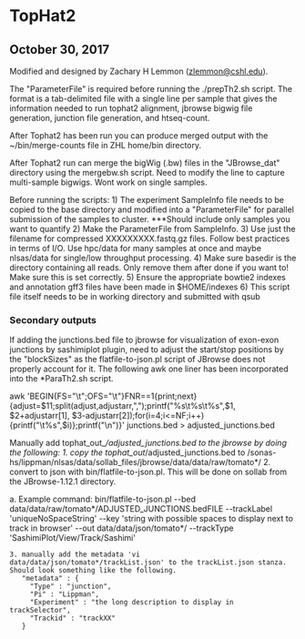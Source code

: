 # TopHat2
## October 30, 2017
Modified and designed by Zachary H Lemmon (<zlemmon@cshl.edu>). 

The "ParameterFile" is required before running the ./prepTh2.sh script. The format is a tab-delimited file with a single line per sample that gives the information needed to run tophat2 alignment, jbrowse bigwig file generation, junction file generation, and htseq-count.

After Tophat2 has been run you can produce merged output with the ~/bin/merge-counts file in ZHL home/bin directory.

After Tophat2 run can merge the bigWig (.bw) files in the "JBrowse_dat" directory using the mergebw.sh script. Need to modify the line to capture multi-sample bigwigs. Wont work on single samples.

Before running the scripts:
       1) The experiment SampleInfo file needs to be copied to the base directory and modified into a "ParameterFile" for parallel submission of the samples to cluster. ***Should include only samples you want to quantify
       2) Make the ParameterFile from SampleInfo.
       3) Use just the filename for compressed XXXXXXXXX.fastq.gz files. Follow best practices in terms of I/O. Use hpc/data for many samples at once and maybe nlsas/data for single/low throughput processing.
       4) Make sure basedir is the directory containing all reads. Only remove them after done if you want to! Make sure this is set correctly.
       5) Ensure the appropriate bowtie2 indexes and annotation gff3 files have been made in $HOME/indexes
       6) This script file itself needs to be in working directory and submitted with qsub 

### Secondary outputs
If adding the junctions.bed file to jbrowse for visualization of exon-exon junctions by sashimiplot plugin, need to adjust the start/stop positions by the "blockSizes" as the flatfile-to-json.pl script of JBrowse does not properly account for it. The following awk one liner has been incorporated into the *ParaTh2.sh script.

awk 'BEGIN{FS="\t";OFS="\t"}FNR==1{print;next}{adjust=$11;split(adjust,adjustarr,",");printf("%s\t%s\t%s",$1, $2+adjustarr[1], $3-adjustarr[2]);for(i=4;i<=NF;i++){printf("\t%s",$i)};printf("\n")}' junctions.bed > adjusted_junctions.bed

Manually add tophat_out_*/adjusted_junctions.bed to the jbrowse by doing the following:
	1. copy the tophat_out*/adjusted_junctions.bed to /sonas-hs/lippman/nlsas/data/sollab_files/jbrowse/data/data/raw/tomato*/
	2. convert to json with bin/flatfile-to-json.pl. This will be done on sollab from the JBrowse-1.12.1 directory.

a. Example command: bin/flatfile-to-json.pl --bed data/data/raw/tomato*/ADJUSTED_JUNCTIONS.bedFILE --trackLabel 'uniqueNoSpaceString' --key 'string with possible spaces to display next to track in browser' --out data/data/json/tomato*/ --trackType 'SashimiPlot/View/Track/Sashimi'

	3. manually add the metadata 'vi data/data/json/tomato*/trackList.json' to the trackList.json stanza. Should look something like the following.
       "metadata" : {
         "Type" : "junction",
         "Pi" : "Lippman",
         "Experiment" : "the long description to display in trackSelector",
         "Trackid" : "trackXX"
       }

